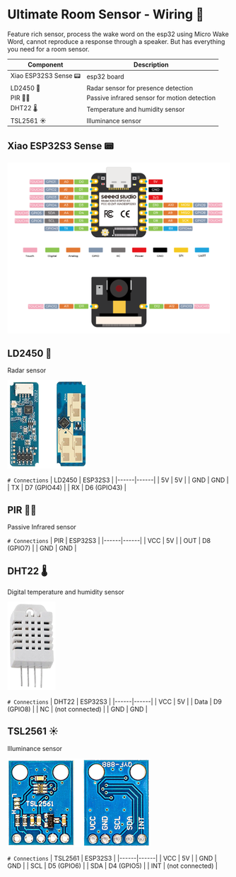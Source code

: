 # Ultimate Room Sensor - Wiring 🔌

Feature rich sensor, process the wake word on the esp32 using Micro Wake Word, cannot reproduce a response through a speaker. But has everything you need for a room sensor.

| Component | Description |
|------|------|
| Xiao ESP32S3 Sense 📟 | esp32 board |
| LD2450 📡 | Radar sensor for presence detection |
| PIR 🏃🏻 | Passive infrared sensor for motion detection |
| DHT22 🌡️ | Temperature and humidity sensor |
| TSL2561 ☀️ | Illuminance sensor |

## Xiao ESP32S3 Sense 📟

![Xiao ESP32S3 Sense](../img/xiao_esp32s3_sense_pinout.png)

## LD2450 📡

Radar sensor

![LD2450](../img/ld2450.png)

`# Connections`
| LD2450 | ESP32S3 |
|------|------|
| 5V | 5V |
| GND | GND |
| TX | D7 (GPIO44) |
| RX | D6 (GPIO43) |

## PIR 🏃🏻

Passive Infrared sensor

`# Connections`
| PIR | ESP32S3 |
|------|------|
| VCC | 5V |
| OUT | D8 (GPIO7) |
| GND | GND |

## DHT22 🌡️

Digital temperature and humidity sensor

![DHT22](../img/dht22.png)

`# Connections`
| DHT22 | ESP32S3 |
|------|------|
| VCC | 5V |
| Data | D9 (GPIO8) |
| NC | (not connected) |
| GND | GND |

## TSL2561 ☀️

Illuminance sensor

![TSL2561](../img/tsl2561.png)

`# Connections`
| TSL2561 | ESP32S3 |
|------|------|
| VCC | 5V |
| GND | GND |
| SCL | D5 (GPIO6) |
| SDA | D4 (GPIO5) |
| INT | (not connected) |
